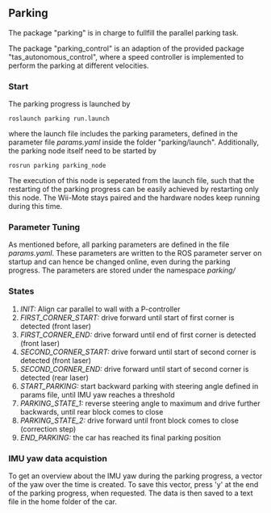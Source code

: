 ## Parking

The package "parking" is in charge to fullfill the parallel parking task. 

The package "parking_control" is an adaption of the provided package "tas_autonomous_control", where a speed controller is implemented to perform the parking at different velocities.

### Start
The parking progress is launched by

`roslaunch parking run.launch`

where the launch file includes the parking parameters, defined in the parameter file *params.yaml* inside the folder "parking/launch".
Additionally, the parking node itself need to be started by

`rosrun parking parking_node`

The execution of this node is seperated from the launch file, such that the restarting of the parking progress can be easily achieved by restarting only this node. The Wii-Mote stays paired and the hardware nodes keep running during this time.

### Parameter Tuning
As mentioned before, all parking parameters are defined in the file *params.yaml*. These parameters are written to the ROS parameter server on startup and can hence be changed online, even during the parking progress.
The parameters are stored under the namespace *parking/*

### States
1. *INIT:* Align car parallel to wall with a P-controller
2. *FIRST_CORNER_START:* drive forward until start of first corner is detected (front laser)
3. *FIRST_CORNER_END:* drive forward until end of first corner is detected (front laser)
4. *SECOND_CORNER_START:* drive forward until start of second corner is detected (front laser)
5. *SECOND_CORNER_END:* drive forward until start of second corner is detected (rear laser)
6. *START_PARKING:* start backward parking with steering angle defined in params file, until IMU yaw reaches a threshold
7. *PARKING_STATE_1:* reverse steering angle to maximum and drive further backwards, until rear block comes to close
8. *PARKING_STATE_2:* drive forward until front block comes to close (correction step)
9. *END_PARKING:* the car has reached its final parking position

### IMU yaw data acquistion

To get an overview about the IMU yaw during the parking progress, a vector of the yaw over the time is created. To save this vector, press 'y' at the end of the parking progress, when requested. The data is then saved to a text file in the home folder of the car.


